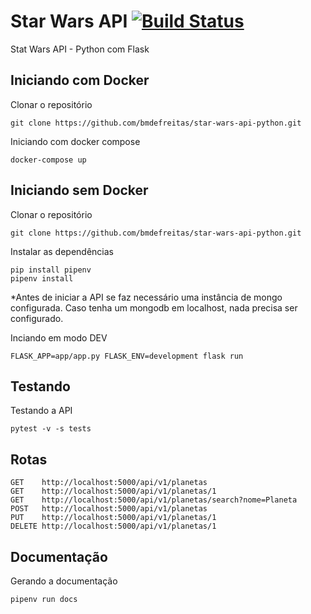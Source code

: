 # Star Wars API [![Build Status](https://travis-ci.com/bmdefreitas/star-wars-api-python.svg?branch=master)](https://travis-ci.com/bmdefreitas/star-wars-api-python)
Stat Wars API - Python com Flask

## Iniciando com Docker

Clonar o repositório

```
git clone https://github.com/bmdefreitas/star-wars-api-python.git
```

Iniciando com docker compose

```
docker-compose up
```


## Iniciando sem Docker

Clonar o repositório

```
git clone https://github.com/bmdefreitas/star-wars-api-python.git
```

Instalar as dependências

```
pip install pipenv
pipenv install
```

*Antes de iniciar a API se faz necessário uma instância de mongo configurada. Caso tenha um mongodb em localhost, nada precisa ser configurado.


Inciando em modo DEV

```
FLASK_APP=app/app.py FLASK_ENV=development flask run
```

## Testando

Testando a API

```
pytest -v -s tests
```

## Rotas

```
GET    http://localhost:5000/api/v1/planetas
GET    http://localhost:5000/api/v1/planetas/1
GET    http://localhost:5000/api/v1/planetas/search?nome=Planeta
POST   http://localhost:5000/api/v1/planetas
PUT    http://localhost:5000/api/v1/planetas/1
DELETE http://localhost:5000/api/v1/planetas/1
```


## Documentação

Gerando a documentação

```
pipenv run docs
```
